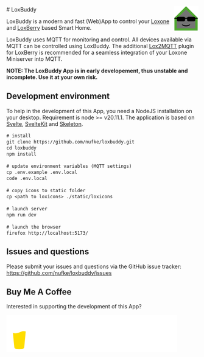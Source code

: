 <img style="float: right;" src="./static/icons/loxbuddy_64.png">
# LoxBuddy

LoxBuddy is a modern and fast (Web)App to control your [Loxone](https://www.loxone.com/) and [LoxBerry](https://wiki.loxberry.de/start) based Smart Home.

LoxBuddy uses MQTT for monitoring and control. All devices available via MQTT can be controlled using LoxBuddy. The additional [Lox2MQTT](https://github.com/nufke/LoxBerry-Plugin-Lox2MQTT) plugin for LoxBerry is recommended for a seamless integration of your Loxone Miniserver into MQTT.

**NOTE: The LoxBuddy App is in early developement, thus unstable and incomplete. Use it at your own risk.**

## Development environment

To help in the development of this App, you need a NodeJS installation on your desktop. Requirement is node >= v20.11.1. The application is based on [Svelte](https://svelte.dev/), [SvelteKit](https://kit.svelte.dev/) and [Skeleton](https://www.skeleton.dev/). 

```
# install
git clone https://github.com/nufke/loxbuddy.git
cd loxbuddy
npm install

# update environment variables (MQTT settings)
cp .env.example .env.local
code .env.local

# copy icons to static folder 
cp <path to loxicons> ./static/loxicons

# launch server
npm run dev

# launch the browser 
firefox http://localhost:5173/
```

## Issues and questions

Please submit your issues and questions via the GitHub issue tracker: https://github.com/nufke/loxbuddy/issues

## Buy Me A Coffee

Interested in supporting the development of this App?

<a href="https://www.buymeacoffee.com/nufke" target="_blank"><img src="./static/icons/svg/bmc.svg" alt="Buy Me A Coffee"></a>
